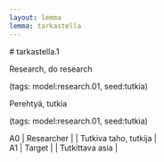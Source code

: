 ```yaml
---
layout: lemma
lemma: tarkastella
---
```


<div class="sense">
# <span class="sensename">tarkastella.1</span>

<span class="description">Research, do research</span>

(tags: model:research.01, seed:tutkia)

<span class="description">Perehtyä, tutkia</span>

(tags: model:research.01, seed:tutkia)

A0 | Researcher |   | Tutkiva taho, tutkija |  
A1 | Target |   | Tutkittava asia |  

</div>

